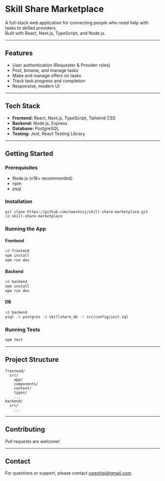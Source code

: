 # Skill Share Marketplace

A full-stack web application for connecting people who need help with tasks to skilled providers.  
Built with React, Next.js, TypeScript, and Node.js.

---

## Features

- User authentication (Requester & Provider roles)
- Post, browse, and manage tasks
- Make and manage offers on tasks
- Track task progress and completion
- Responsive, modern UI

---

## Tech Stack

- **Frontend:** React, Next.js, TypeScript, Tailwind CSS
- **Backend:** Node.js, Express
- **Database:** PostgreSQL
- **Testing:** Jest, React Testing Library

---

## Getting Started

### Prerequisites

- Node.js (v18+ recommended)
- npm 
- psql

### Installation

```bash
git clone https://github.com/sweshisj/skill-share-marketplace.git
cd skill-share-marketplace
```

### Running the App

#### Frontend

```bash
cd frontend
npm install
npm run dev
```

#### Backend

```bash
cd backend
npm install
npm run dev
```
#### DB
```bash
cd backend
psql -U postgres -d skillshare_db -f src/config/init.sql
```

### Running Tests

```bash
npm test
```

---

## Project Structure

```
frontend/
  src/
    app/
    components/
    context/
    types/
    ...
backend/
  src/
    ...
```

---

## Contributing

Pull requests are welcome!  

---

## Contact

For questions or support, please contact [sweshisj@gmail.com](mailto:sweshisj@gmail.com).
